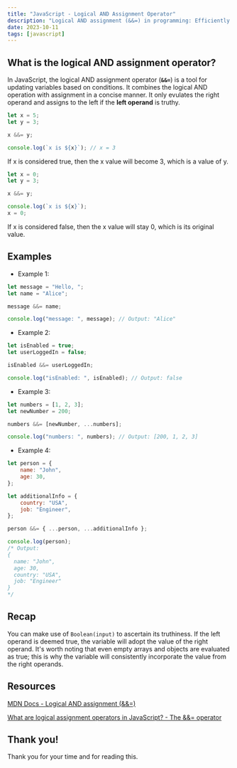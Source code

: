 ```yaml
---
title: "JavaScript - Logical AND Assignment Operator"
description: "Logical AND assignment (&&=) in programming: Efficiently update variables based on conditions."
date: 2023-10-11
tags: [javascript]
---
```


## What is the logical AND assignment operator?

In JavaScript, the logical AND assignment operator (**`&&=`**) is a tool for updating variables based on conditions. It combines the logical AND operation with assignment in a concise manner. It only evulates the right operand and assigns to the left if the **left operand** is truthy.

```js
let x = 5;
let y = 3;

x &&= y;

console.log(`x is ${x}`); // x = 3
```

If x is considered true, then the x value will become 3, which is a value of y.

```js
let x = 0;
let y = 3;

x &&= y;

console.log(`x is ${x}`);
x = 0;
```

If x is considered false, then the x value will stay 0, which is its original value.

## Examples

- Example 1:

```js
let message = "Hello, ";
let name = "Alice";

message &&= name;

console.log("message: ", message); // Output: "Alice"
```

- Example 2:

```js
let isEnabled = true;
let userLoggedIn = false;

isEnabled &&= userLoggedIn;

console.log("isEnabled: ", isEnabled); // Output: false
```

- Example 3:

```js
let numbers = [1, 2, 3];
let newNumber = 200;

numbers &&= [newNumber, ...numbers];

console.log("numbers: ", numbers); // Output: [200, 1, 2, 3]
```

- Example 4:

```js
let person = {
	name: "John",
	age: 30,
};

let additionalInfo = {
	country: "USA",
	job: "Engineer",
};

person &&= { ...person, ...additionalInfo };

console.log(person);
/* Output:
{
  name: "John",
  age: 30,
  country: "USA",
  job: "Engineer"
}
*/
```

## Recap

You can make use of `Boolean(input)` to ascertain its truthiness. If the left operand is deemed true, the variable will adopt the value of the right operand. It's worth noting that even empty arrays and objects are evaluated as true; this is why the variable will consistently incorporate the value from the right operands.

## Resources

[MDN Docs - Logical AND assignment (&&=)](https://developer.mozilla.org/en-US/docs/Web/JavaScript/Reference/Operators/Logical_AND_assignment)

[What are logical assignment operators in JavaScript? - The &&= operator](https://www.educative.io/answers/what-are-logical-assignment-operators-in-javascript)

## Thank you!

Thank you for your time and for reading this.
